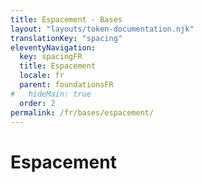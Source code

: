 ```yaml
---
title: Espacement - Bases
layout: "layouts/token-documentation.njk"
translationKey: "spacing"
eleventyNavigation:
  key: spacingFR
  title: Espacement
  locale: fr
  parent: foundationsFR
#   hideMain: true
  order: 2
permalink: /fr/bases/espacement/
---
```


# Espacement